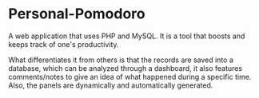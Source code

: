 # Personal-Pomodoro


A web application that uses PHP and MySQL. It is a tool that boosts and keeps track of one's productivity. 

What differentiates it from others is that the records are saved into a database, which can be analyzed through a dashboard, it also features comments/notes to give an idea of what happened during a specific time. Also, the panels are dynamically and automatically generated.
